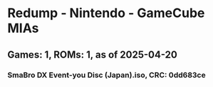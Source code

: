 # Redump - Nintendo - GameCube MIAs
## Games: 1, ROMs: 1, as of 2025-04-20

### SmaBro DX Event-you Disc (Japan).iso, CRC: 0dd683ce
